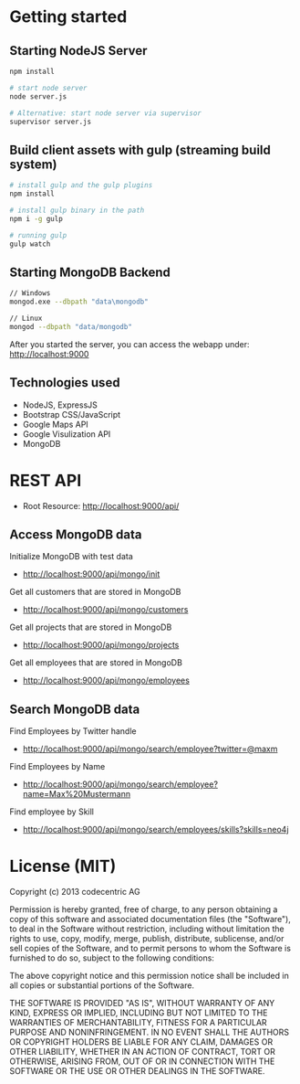 # Getting started

## Starting NodeJS Server

```bash
npm install

# start node server
node server.js

# Alternative: start node server via supervisor
supervisor server.js
```

## Build client assets with gulp (streaming build system)

```bash
# install gulp and the gulp plugins
npm install 

# install gulp binary in the path
npm i -g gulp

# running gulp
gulp watch
```

## Starting MongoDB Backend

```bash
// Windows
mongod.exe --dbpath "data\mongodb"

// Linux
mongod --dbpath "data/mongodb"
```

After you started the server, you can access the webapp under: <a href="http://localhost:9000">http://localhost:9000</a>

## Technologies used

* NodeJS, ExpressJS
* Bootstrap CSS/JavaScript
* Google Maps API
* Google Visulization API
* MongoDB

# REST API

* Root Resource: [http://localhost:9000/api/](http://localhost:9000/api/)

## Access MongoDB data

Initialize MongoDB with test data 

* [http://localhost:9000/api/mongo/init](http://localhost:9000/api/mongo/init)

Get all customers that are stored in MongoDB

* [http://localhost:9000/api/mongo/customers](http://localhost:9000/api/mongo/customers)

Get all projects that are stored in MongoDB

* [http://localhost:9000/api/mongo/projects](http://localhost:9000/api/mongo/projects)

Get all employees that are stored in MongoDB

* [http://localhost:9000/api/mongo/employees](http://localhost:9000/api/mongo/employees)

## Search MongoDB data

Find Employees by Twitter handle

* [http://localhost:9000/api/mongo/search/employee?twitter=@maxm](http://localhost:9000/api/mongo/search/employee?twitter=@maxm)

Find Employees by Name

* [http://localhost:9000/api/mongo/search/employee?name=Max%20Mustermann](http://localhost:9000/api/mongo/search/employee?name=Max%20Mustermann)

Find employee by Skill

* [http://localhost:9000/api/mongo/search/employees/skills?skills=neo4j](http://localhost:9000/api/mongo/search/employees/skills?skills=neo4j)

# License (MIT)

Copyright (c) 2013 codecentric AG

Permission is hereby granted, free of charge, to any person obtaining a copy of this software and associated documentation files (the "Software"), to deal in the Software without restriction, including without limitation the rights to use, copy, modify, merge, publish, distribute, sublicense, and/or sell copies of the Software, and to permit persons to whom the Software is furnished to do so, subject to the following conditions:

The above copyright notice and this permission notice shall be included in all copies or substantial portions of the Software.

THE SOFTWARE IS PROVIDED "AS IS", WITHOUT WARRANTY OF ANY KIND, EXPRESS OR IMPLIED, INCLUDING BUT NOT LIMITED TO THE WARRANTIES OF MERCHANTABILITY, FITNESS FOR A PARTICULAR PURPOSE AND NONINFRINGEMENT. IN NO EVENT SHALL THE AUTHORS OR COPYRIGHT HOLDERS BE LIABLE FOR ANY CLAIM, DAMAGES OR OTHER LIABILITY, WHETHER IN AN ACTION OF CONTRACT, TORT OR OTHERWISE, ARISING FROM, OUT OF OR IN CONNECTION WITH THE SOFTWARE OR THE USE OR OTHER DEALINGS IN THE SOFTWARE.